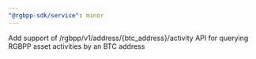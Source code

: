 ```yaml
---
"@rgbpp-sdk/service": minor
---
```


Add support of /rgbpp/v1/address/{btc_address}/activity API for querying RGBPP asset activities by an BTC address
